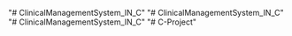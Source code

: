 "# ClinicalManagementSystem_IN_C" 
"# ClinicalManagementSystem_IN_C" 
"# ClinicalManagementSystem_IN_C" 
"# C-Project" 
